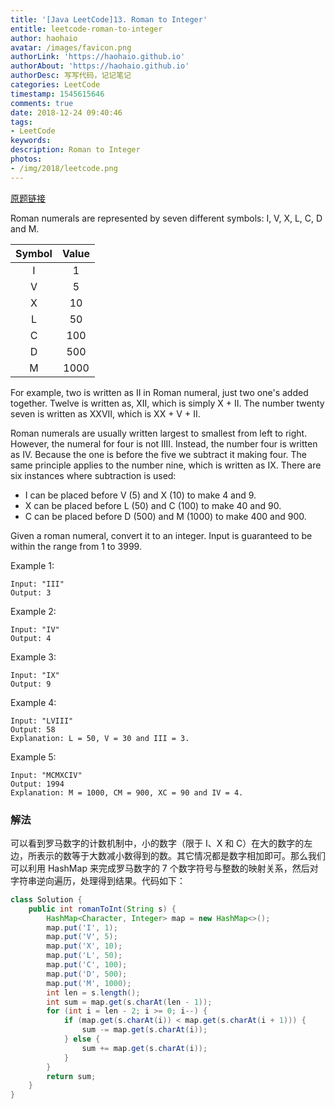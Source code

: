 ```yaml
---
title: '[Java LeetCode]13. Roman to Integer'
entitle: leetcode-roman-to-integer
author: haohaio
avatar: /images/favicon.png
authorLink: 'https://haohaio.github.io'
authorAbout: 'https://haohaio.github.io'
authorDesc: 写写代码，记记笔记
categories: LeetCode
timestamp: 1545615646
comments: true
date: 2018-12-24 09:40:46
tags:
- LeetCode
keywords:
description: Roman to Integer
photos:
- /img/2018/leetcode.png
---
```


[原题链接](https://leetcode.com/problems/roman-to-integer/)

Roman numerals are represented by seven different symbols: I, V, X, L, C, D and M.

| Symbol | Value |
| :----: | :---: |
|   I    |   1   |
|   V    |   5   |
|   X    |  10   |
|   L    |  50   |
|   C    |  100  |
|   D    |  500  |
|   M    | 1000  |

For example, two is written as II in Roman numeral, just two one's added together. Twelve is written as, XII, which is simply X + II. The number twenty seven is written as XXVII, which is XX + V + II.

Roman numerals are usually written largest to smallest from left to right. However, the numeral for four is not IIII. Instead, the number four is written as IV. Because the one is before the five we subtract it making four. The same principle applies to the number nine, which is written as IX. There are six instances where subtraction is used:

- I can be placed before V (5) and X (10) to make 4 and 9.
- X can be placed before L (50) and C (100) to make 40 and 90.
- C can be placed before D (500) and M (1000) to make 400 and 900.

Given a roman numeral, convert it to an integer. Input is guaranteed to be within the range from 1 to 3999.

Example 1:

```code
Input: "III"
Output: 3
```

Example 2:

```code
Input: "IV"
Output: 4
```

Example 3:

```code
Input: "IX"
Output: 9
```

Example 4:

```code
Input: "LVIII"
Output: 58
Explanation: L = 50, V = 30 and III = 3.
```

Example 5:

```code
Input: "MCMXCIV"
Output: 1994
Explanation: M = 1000, CM = 900, XC = 90 and IV = 4.
```

### 解法

可以看到罗马数字的计数机制中，小的数字（限于 Ⅰ、X 和 C）在大的数字的左边，所表示的数等于大数减小数得到的数。其它情况都是数字相加即可。那么我们可以利用 HashMap 来完成罗马数字的 7 个数字符号与整数的映射关系，然后对字符串逆向遍历，处理得到结果。代码如下：

```java
class Solution {
    public int romanToInt(String s) {
        HashMap<Character, Integer> map = new HashMap<>();
        map.put('I', 1);
        map.put('V', 5);
        map.put('X', 10);
        map.put('L', 50);
        map.put('C', 100);
        map.put('D', 500);
        map.put('M', 1000);
        int len = s.length();
        int sum = map.get(s.charAt(len - 1));
        for (int i = len - 2; i >= 0; i--) {
            if (map.get(s.charAt(i)) < map.get(s.charAt(i + 1))) {
                sum -= map.get(s.charAt(i));
            } else {
                sum += map.get(s.charAt(i));
            }
        }
        return sum;
    }
}
```